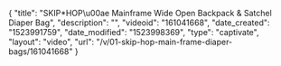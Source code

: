 {
    "title": "SKIP*HOP\u00ae Mainframe Wide Open Backpack & Satchel Diaper Bag",
    "description": "",
    "videoid": "161041668",
    "date_created": "1523991759",
    "date_modified": "1523998369",
    "type": "captivate",
    "layout": "video",
    "url": "\/v\/01-skip-hop-main-frame-diaper-bags\/161041668"
}